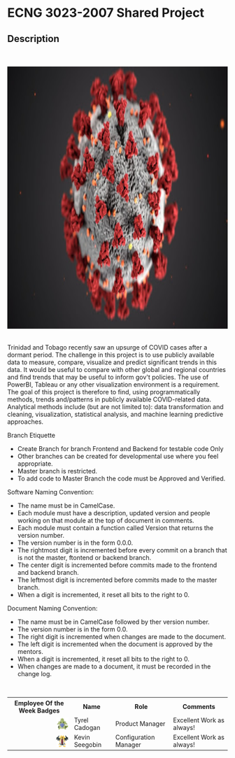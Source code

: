 # ECNG 3023-2007 Shared Project 
## Description
<br>
<br>
<img src="images/Covid-19.jpg" alt="Girl in a jacket" width="800" height="600">
<br>
<br>

<p>Trinidad and Tobago recently saw an upsurge of COVID cases after a dormant period. The challenge in
this project is to use publicly available data to measure, compare, visualize and predict significant trends
in this data. It would be useful to compare with other global and regional countries and find trends that
may be useful to inform gov't policies. The use of PowerBI, Tableau or any other visualization
environment is a requirement. The goal of this project is therefore to find, using programmatically
methods, trends and/patterns in publicly available COVID-related data. Analytical methods include (but
are not limited to): data transformation and cleaning, visualization, statistical analysis, and machine
learning predictive approaches.
</p>

Branch Etiquette<br>
- Create Branch for branch Frontend and Backend for testable code Only <br>
- Other branches can be created for developmental use where you feel appropriate.<br>
- Master branch is restricted.<br>
- To add code to Master Branch the code must be Approved and Verified.<br>

Software Naming Convention:<br>
- The name must be in CamelCase. <br>
- Each module must have a description, updated version and people working on that module at the top of document in comments.<br>
- Each module must contain a function called Version that returns the version number. <br> 
- The version number is in the form 0.0.0. <br>
- The rightmost digit is incremented before every commit on a branch that is not the master, ftontend or backend branch.<br>
- The center digit is incremented before commits made to the frontend and backend branch. <br>
- The leftmost digit is incremented before commits made to the master branch. <br>
- When a digit is incremented, it reset all bits to the right to 0. <br>

Document Naming Convention: <br>
- The name must be in CamelCase followed by ther version number. <br>
- The version number is in the form 0.0. <br>
- The right digit is incremented when changes are made to the document.<br>
- The left digit is incremented when the document is approved by the mentors. <br>
- When a digit is incremented, it reset all bits to the right to 0. <br>
- When changes are made to a document, it must be recorded in the change log. <br>

<br>



<table style="width:100%">
  <tr>
    <th>Employee Of the Week Badges</th>
    <th>Name</th>
    <th>Role</th> 
    <th>Comments</th>
  </tr>
  <tr>
    <td>
      <img src="icons/PNG/1x/248-tyranitar.png" align="left" width="27" height="27" style="float: right;">
    </td>
    <td>Tyrel Cadogan</td>
    <td>Product Manager</td>
    <td>Excellent Work as always!</td>
  </tr>
  <tr>
    <td>
      <img src="icons/PNG/1x/487-giratina-altered.png" align="left" width="27" height="27" style="float: right;">
    </td>
    <td>Kevin Seegobin</td>
    <td>Configuration Manager</td>
    <td>Excellent Work as always!</td>
  </tr>
</table>
